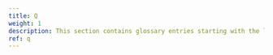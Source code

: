 ```yaml
---
title: Q
weight: 1
description: This section contains glossary entries starting with the letter **Q**.
ref: q
---
```


